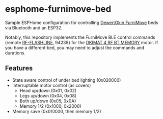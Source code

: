 # esphome-furnimove-bed

Sample ESPHome configuration for controlling [DewertOkin FurniMove](https://www.dewertokin.com/news/news/furnimove-bedding-app-with-a-new-name/) beds via Bluetooth and an ESP32.

Notably, this repository implements the FurniMove BLE control commands (remote [RF-FLASHLINE](https://www.dewertokin.com/products/bedding/handsets/rf-flashline/), 94238) for the [OKIMAT 4 RF BT MEMORY](https://www.dewertokin.com/products/bedding/double-drives-2/okimat-4-rf-systems/okimat-4-rf-bt-memory/) motor. If you have a different bed, you may need to adjust the commands and durations.

## Features

- State aware control of under bed lighting (0x020000)
- Interruptable motor control (as covers)
  - Head up/down (0x01, 0x02)
  - Legs up/down (0x04, 0x08)
  - Both up/down (0x05, 0x0A)
  - Memory 1/2 (0x1000, 0x2000)
- Memory save (0x010000, then memory 1/2)
